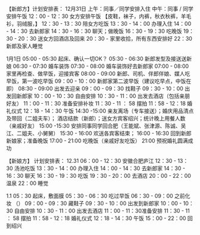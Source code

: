 
【新郎方】计划安排表：
12月31日
上午：同事／同学安排入住
中午：同事 / 同学安排午饭
12：00 - 12：30 女方安排午饭 【皮鞋，袜子，内裤，秋衣秋裤，羊毛衫，羽绒服，】
12：30 - 13：30 陪女方吃饭
13：30 - 14：00 办理入住
14：00 - 14：30 去新郎家
14：30 - 16：30 聊天；做晚饭
16：30 - 19：30 吃晚饭
19：30 - 20：30 送女方回酒店及回来
20：30 - 家里收拾，所有东西安排好
22：30 新郎及家人睡觉

1月1日
05:00 - 05:30 起床、确认一切OK？
05:30 - 06:30 新郎发型及接送送新娘
06:30 - 07:30 婚车装饰
07:30 - 08:00 婚车装饰好去新郎家
    07:00 - 08:00 家里再检查、做早饭，迎接宾客
08:00 - 09:00 新郎、司机、伴郎伴娘、媒人吃早饭，第一波吃早饭
    09：00 - 10：00 新郎家第二波早饭（建议吃早点，中饭在即）
08:30 - 09:00 出发去迎亲
09：00 - 09：30 找鞋子
09：30 - 10：00 出发回新郎家
10：00 - 10：30 自由安排
10：30 - 11：00 出发去酒店（包括亲朋好友）
11：00 - 11：30 准备安排补妆
11：30 - 11 ： 58 摆拍
11：58 - 12：18 婚礼仪式
12：18 - 14：30 午饭
14:30 -15:00 亲友离场（专车接送）；婚庆用品清点及带回（二姐夫车）；
酒店结款（新郎）；送女方宾客绍兴；统计晚上用餐人数（亲戚好友）
15:00 -15:30 安排同事同学回合肥（王能斌、张津源、陈诚、吴江、二姐夫、小舅舅）
15:30 - 16:00 欢送各宾客结束；
16:00 - 16:30 回到新郎新娘家；准备晚饭
17:00 - 21:00 吃晚饭（亲戚好友吃饭）
21:00  预祝婚礼圆满成功



【新娘方】 计划安排表：
12.31
06：00 - 12：30 安徽合肥庐江 
12：30 - 13：30 汤池吃饭 
13：30 - 14：00 办理入住
14：00 - 14：30 去新郎家
14：30 - 16：30 聊天
16：30 - 19：30 吃饭
19：30 - 20：00 去酒店
20：00 - 22：00 温泉
22：00 睡觉

1.1
05：30 起床，敷面膜
05：30 - 06：30 吃过早饭
06：30 - 09：00 之前化妆 （）
09：00 - 09：30 藏鞋子
09：30 - 10：00 出发到新郎家
10：00 - 10：30 自由安排
10：30 - 11：00 出发去酒店
11：00 - 11：30准备安排
11：30 - 11 ： 58 摆拍
11：58 - 12：18 婚礼仪式
12：18 - 14：30 午饭
15：00 - 22：00 回到绍兴
